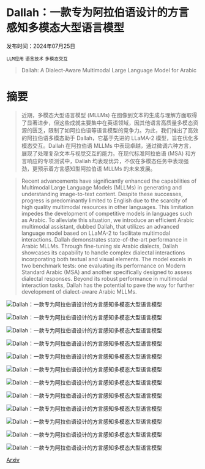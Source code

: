 # Dallah：一款专为阿拉伯语设计的方言感知多模态大型语言模型

发布时间：2024年07月25日

`LLM应用` `语言技术` `多模态交互`

> Dallah: A Dialect-Aware Multimodal Large Language Model for Arabic

# 摘要

> 近期，多模态大型语言模型 (MLLMs) 在图像到文本的生成与理解方面取得了显著进步，但这些成就主要集中在英语领域，因其他语言高质量多模态资源的匮乏，限制了如阿拉伯语等语言模型的竞争力。为此，我们推出了高效的阿拉伯语多模态助手 Dallah，它基于先进的 LLaMA-2 模型，旨在优化多模态交互。Dallah 在阿拉伯语 MLLMs 中表现卓越，通过微调六种方言，展现了处理复杂文本与视觉交互的能力。在现代标准阿拉伯语 (MSA) 和方言响应的专项测试中，Dallah 均表现优异，不仅在多模态任务中表现强劲，更预示着方言感知型阿拉伯语 MLLMs 的未来发展。

> Recent advancements have significantly enhanced the capabilities of Multimodal Large Language Models (MLLMs) in generating and understanding image-to-text content. Despite these successes, progress is predominantly limited to English due to the scarcity of high quality multimodal resources in other languages. This limitation impedes the development of competitive models in languages such as Arabic. To alleviate this situation, we introduce an efficient Arabic multimodal assistant, dubbed Dallah, that utilizes an advanced language model based on LLaMA-2 to facilitate multimodal interactions. Dallah demonstrates state-of-the-art performance in Arabic MLLMs. Through fine-tuning six Arabic dialects, Dallah showcases its capability to handle complex dialectal interactions incorporating both textual and visual elements. The model excels in two benchmark tests: one evaluating its performance on Modern Standard Arabic (MSA) and another specifically designed to assess dialectal responses. Beyond its robust performance in multimodal interaction tasks, Dallah has the potential to pave the way for further development of dialect-aware Arabic MLLMs.

![Dallah：一款专为阿拉伯语设计的方言感知多模态大型语言模型](../../../paper_images/2407.18129/map.png)

![Dallah：一款专为阿拉伯语设计的方言感知多模态大型语言模型](../../../paper_images/2407.18129/x1.png)

![Dallah：一款专为阿拉伯语设计的方言感知多模态大型语言模型](../../../paper_images/2407.18129/x2.png)

![Dallah：一款专为阿拉伯语设计的方言感知多模态大型语言模型](../../../paper_images/2407.18129/x3.png)

![Dallah：一款专为阿拉伯语设计的方言感知多模态大型语言模型](../../../paper_images/2407.18129/x4.png)

![Dallah：一款专为阿拉伯语设计的方言感知多模态大型语言模型](../../../paper_images/2407.18129/x5.png)

![Dallah：一款专为阿拉伯语设计的方言感知多模态大型语言模型](../../../paper_images/2407.18129/x6.png)

![Dallah：一款专为阿拉伯语设计的方言感知多模态大型语言模型](../../../paper_images/2407.18129/x7.png)

![Dallah：一款专为阿拉伯语设计的方言感知多模态大型语言模型](../../../paper_images/2407.18129/x8.png)

![Dallah：一款专为阿拉伯语设计的方言感知多模态大型语言模型](../../../paper_images/2407.18129/x9.png)

![Dallah：一款专为阿拉伯语设计的方言感知多模态大型语言模型](../../../paper_images/2407.18129/x10.png)

![Dallah：一款专为阿拉伯语设计的方言感知多模态大型语言模型](../../../paper_images/2407.18129/x11.png)

[Arxiv](https://arxiv.org/abs/2407.18129)